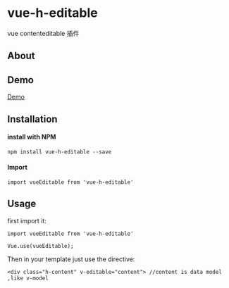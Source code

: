 # vue-h-editable
vue contenteditable 插件

## About

## Demo 

[Demo](https://hezhengjie.github.io/vue-h-editable/demo/index.html)

## Installation

#### install with NPM
```
npm install vue-h-editable --save  
```
#### Import
```
import vueEditable from 'vue-h-editable'
```

## Usage
first import it:

```
import vueEditable from 'vue-h-editable'  

Vue.use(vueEditable);
```

Then in your template just use the directive:

```
<div class="h-content" v-editable="content"> //content is data model ,like v-model

```
